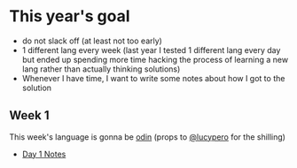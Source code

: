 # This year's goal

- do not slack off (at least not too early)
- 1 different lang every week (last year I tested 1 different lang every day but ended up spending more time hacking the process of learning a new lang rather than actually thinking solutions)
- Whenever I have time, I want to write some notes about how I got to the solution

## Week 1

This week's language is gonna be [odin](https://odin-lang.org/) (props to [@lucypero](https://www.github.com/lucypero) for the shilling)

- [Day 1 Notes](./d1/notes.md)
